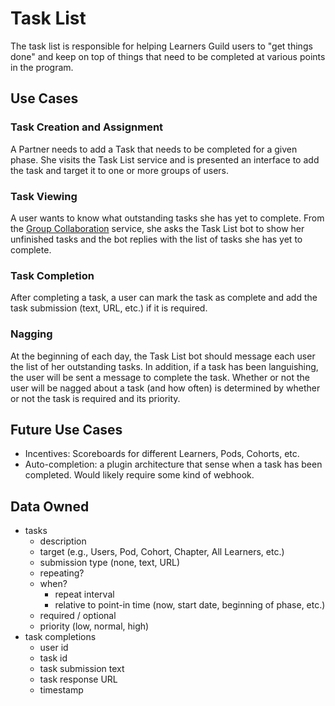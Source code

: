 # Task List

The task list is responsible for helping Learners Guild users to "get things done" and keep on top of things that need to be completed at various points in the program.

## Use Cases

### Task Creation and Assignment

A Partner needs to add a Task that needs to be completed for a given phase. She visits the Task List service and is presented an interface to add the task and target it to one or more groups of users.

### Task Viewing

A user wants to know what outstanding tasks she has yet to complete. From the [Group Collaboration](group-collaboration.md) service, she asks the Task List bot to show her unfinished tasks and the bot replies with the list of tasks she has yet to complete.

### Task Completion

After completing a task, a user can mark the task as complete and add the task submission (text, URL, etc.) if it is required.

### Nagging

At the beginning of each day, the Task List bot should message each user the list of her outstanding tasks. In addition, if a task has been languishing, the user will be sent a message to complete the task. Whether or not the user will be nagged about a task (and how often) is determined by whether or not the task is required and its priority.

## Future Use Cases

- Incentives: Scoreboards for different Learners, Pods, Cohorts, etc.
- Auto-completion: a plugin architecture that sense when a task has been completed. Would likely require some kind of webhook.

## Data Owned

- tasks
  - description
  - target (e.g., Users, Pod, Cohort, Chapter, All Learners, etc.)
  - submission type (none, text, URL)
  - repeating?
  - when?
    - repeat interval
    - relative to point-in time (now, start date, beginning of phase, etc.)
  - required / optional
  - priority (low, normal, high)
- task completions
  - user id
  - task id
  - task submission text
  - task response URL
  - timestamp
